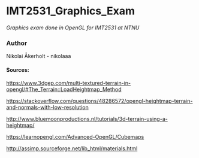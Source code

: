 # IMT2531_Graphics_Exam
*Graphics exam done in OpenGL for IMT2531 at NTNU*

### Author
Nikolai Åkerholt - nikolaaa


#### Sources:
https://www.3dgep.com/multi-textured-terrain-in-opengl/#The_Terrain::LoadHeightmap_Method

https://stackoverflow.com/questions/48286572/opengl-heightmap-terrain-and-normals-with-low-resolution

http://www.bluemoonproductions.nl/tutorials/3d-terrain-using-a-heightmap/

https://learnopengl.com/Advanced-OpenGL/Cubemaps

http://assimp.sourceforge.net/lib_html/materials.html
